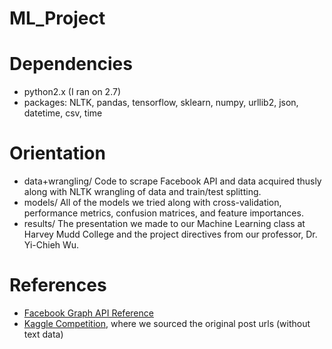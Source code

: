 # ML_Project

# Dependencies 
- python2.x (I ran on 2.7)
- packages:  NLTK, pandas, tensorflow, sklearn, numpy, urllib2, json, datetime, csv, time

# Orientation
- data+wrangling/
  Code to scrape Facebook API and data acquired thusly along with NLTK wrangling of data and train/test splitting.
- models/
  All of the models we tried along with cross-validation, performance metrics, confusion matrices, and feature importances.
- results/
  The presentation we made to our Machine Learning class at Harvey Mudd College and the project directives from our professor, Dr. Yi-Chieh Wu.

# References
- [Facebook Graph API Reference](https://developers.facebook.com/docs/graph-api/reference/v2.12/post)
- [Kaggle Competition](https://www.kaggle.com/mrisdal/fact-checking-facebook-politics-pages/home), where we sourced the original post urls (without text data) 
